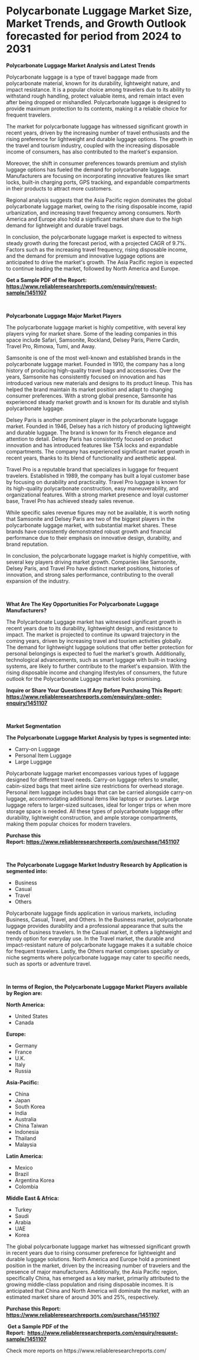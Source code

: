 <p><h1>Polycarbonate Luggage Market Size, Market Trends, and Growth Outlook forecasted for period from 2024 to 2031</h1></p><p><strong>Polycarbonate Luggage Market Analysis and Latest Trends</strong></p>
<p><p>Polycarbonate luggage is a type of travel baggage made from polycarbonate material, known for its durability, lightweight nature, and impact resistance. It is a popular choice among travelers due to its ability to withstand rough handling, protect valuable items, and remain intact even after being dropped or mishandled. Polycarbonate luggage is designed to provide maximum protection to its contents, making it a reliable choice for frequent travelers.</p><p>The market for polycarbonate luggage has witnessed significant growth in recent years, driven by the increasing number of travel enthusiasts and the rising preference for lightweight and durable luggage options. The growth in the travel and tourism industry, coupled with the increasing disposable income of consumers, has also contributed to the market's expansion.</p><p>Moreover, the shift in consumer preferences towards premium and stylish luggage options has fueled the demand for polycarbonate luggage. Manufacturers are focusing on incorporating innovative features like smart locks, built-in charging ports, GPS tracking, and expandable compartments in their products to attract more customers.</p><p>Regional analysis suggests that the Asia Pacific region dominates the global polycarbonate luggage market, owing to the rising disposable income, rapid urbanization, and increasing travel frequency among consumers. North America and Europe also hold a significant market share due to the high demand for lightweight and durable travel bags.</p><p>In conclusion, the polycarbonate luggage market is expected to witness steady growth during the forecast period, with a projected CAGR of 9.7%. Factors such as the increasing travel frequency, rising disposable income, and the demand for premium and innovative luggage options are anticipated to drive the market's growth. The Asia Pacific region is expected to continue leading the market, followed by North America and Europe.</p></p>
<p><strong>Get a Sample PDF of the Report:&nbsp; <a href="https://www.reliableresearchreports.com/enquiry/request-sample/1451107">https://www.reliableresearchreports.com/enquiry/request-sample/1451107</a></strong></p>
<p>&nbsp;</p>
<p><strong>Polycarbonate Luggage Major Market Players</strong></p>
<p><p>The polycarbonate luggage market is highly competitive, with several key players vying for market share. Some of the leading companies in this space include Safari, Samsonite, Rockland, Delsey Paris, Pierre Cardin, Travel Pro, Rimowa, Tumi, and Away.</p><p>Samsonite is one of the most well-known and established brands in the polycarbonate luggage market. Founded in 1910, the company has a long history of producing high-quality travel bags and accessories. Over the years, Samsonite has consistently focused on innovation and has introduced various new materials and designs to its product lineup. This has helped the brand maintain its market position and adapt to changing consumer preferences. With a strong global presence, Samsonite has experienced steady market growth and is known for its durable and stylish polycarbonate luggage.</p><p>Delsey Paris is another prominent player in the polycarbonate luggage market. Founded in 1946, Delsey has a rich history of producing lightweight and durable luggage. The brand is known for its French elegance and attention to detail. Delsey Paris has consistently focused on product innovation and has introduced features like TSA locks and expandable compartments. The company has experienced significant market growth in recent years, thanks to its blend of functionality and aesthetic appeal.</p><p>Travel Pro is a reputable brand that specializes in luggage for frequent travelers. Established in 1989, the company has built a loyal customer base by focusing on durability and practicality. Travel Pro luggage is known for its high-quality polycarbonate construction, easy maneuverability, and organizational features. With a strong market presence and loyal customer base, Travel Pro has achieved steady sales revenue.</p><p>While specific sales revenue figures may not be available, it is worth noting that Samsonite and Delsey Paris are two of the biggest players in the polycarbonate luggage market, with substantial market shares. These brands have consistently demonstrated robust growth and financial performance due to their emphasis on innovative design, durability, and brand reputation.</p><p>In conclusion, the polycarbonate luggage market is highly competitive, with several key players driving market growth. Companies like Samsonite, Delsey Paris, and Travel Pro have distinct market positions, histories of innovation, and strong sales performance, contributing to the overall expansion of the industry.</p></p>
<p>&nbsp;</p>
<p><strong>What Are The Key Opportunities For Polycarbonate Luggage Manufacturers?</strong></p>
<p><p>The Polycarbonate Luggage market has witnessed significant growth in recent years due to its durability, lightweight design, and resistance to impact. The market is projected to continue its upward trajectory in the coming years, driven by increasing travel and tourism activities globally. The demand for lightweight luggage solutions that offer better protection for personal belongings is expected to fuel the market's growth. Additionally, technological advancements, such as smart luggage with built-in tracking systems, are likely to further contribute to the market's expansion. With the rising disposable income and changing lifestyles of consumers, the future outlook for the Polycarbonate Luggage market looks promising.</p></p>
<p><strong>Inquire or Share Your Questions If Any Before Purchasing This Report: <a href="https://www.reliableresearchreports.com/enquiry/pre-order-enquiry/1451107">https://www.reliableresearchreports.com/enquiry/pre-order-enquiry/1451107</a></strong></p>
<p>&nbsp;</p>
<p><strong>Market Segmentation</strong></p>
<p><strong>The Polycarbonate Luggage Market Analysis by types is segmented into:</strong></p>
<p><ul><li>Carry-on Luggage</li><li>Personal Item Luggage</li><li>Large Luggage</li></ul></p>
<p><p>Polycarbonate luggage market encompasses various types of luggage designed for different travel needs. Carry-on luggage refers to smaller, cabin-sized bags that meet airline size restrictions for overhead storage. Personal item luggage includes bags that can be carried alongside carry-on luggage, accommodating additional items like laptops or purses. Large luggage refers to larger-sized suitcases, ideal for longer trips or when more storage space is needed. All these types of polycarbonate luggage offer durability, lightweight construction, and ample storage compartments, making them popular choices for modern travelers.</p></p>
<p><strong>Purchase this Report:&nbsp;<a href="https://www.reliableresearchreports.com/purchase/1451107">https://www.reliableresearchreports.com/purchase/1451107</a></strong></p>
<p>&nbsp;</p>
<p><strong>The Polycarbonate Luggage Market Industry Research by Application is segmented into:</strong></p>
<p><ul><li>Business</li><li>Casual</li><li>Travel</li><li>Others</li></ul></p>
<p><p>Polycarbonate luggage finds application in various markets, including Business, Casual, Travel, and Others. In the Business market, polycarbonate luggage provides durability and a professional appearance that suits the needs of business travelers. In the Casual market, it offers a lightweight and trendy option for everyday use. In the Travel market, the durable and impact-resistant nature of polycarbonate luggage makes it a suitable choice for frequent travelers. Lastly, the Others market comprises specialty or niche segments where polycarbonate luggage may cater to specific needs, such as sports or adventure travel.</p></p>
<p>&nbsp;</p>
<p><strong>In terms of Region, the Polycarbonate Luggage Market Players available by Region are:</strong></p>
<p>
    <p> <strong> North America: </strong>
        <ul>
            <li>United States</li>
            <li>Canada</li>
        </ul>
        </p> 
    <p> <strong> Europe: </strong>
        <ul>
            <li>Germany</li>
            <li>France</li>
            <li>U.K.</li>
            <li>Italy</li>
            <li>Russia</li>
        </ul>
        </p> 
    <p> <strong> Asia-Pacific: </strong>
        <ul>
            <li>China</li>
            <li>Japan</li>
            <li>South Korea</li>
            <li>India</li>
            <li>Australia</li>
            <li>China Taiwan</li>
            <li>Indonesia</li>
            <li>Thailand</li>
            <li>Malaysia</li>
        </ul>
        </p> 
    <p> <strong> Latin America: </strong>
        <ul>
            <li>Mexico</li>
            <li>Brazil</li>
            <li>Argentina Korea</li>
            <li>Colombia</li>
        </ul>
        </p> 
    <p> <strong> Middle East & Africa: </strong>
        <ul>
            <li>Turkey</li>
            <li>Saudi</li>
            <li>Arabia</li>
            <li>UAE</li>
            <li>Korea</li>
        </ul>
    </p>
    </p>
<p><p>The global polycarbonate luggage market has witnessed significant growth in recent years due to rising consumer preference for lightweight and durable luggage solutions. North America and Europe hold a prominent position in the market, driven by the increasing number of travelers and the presence of major manufacturers. Additionally, the Asia Pacific region, specifically China, has emerged as a key market, primarily attributed to the growing middle-class population and rising disposable incomes. It is anticipated that China and North America will dominate the market, with an estimated market share of around 30% and 25%, respectively.</p></p>
<p><strong>Purchase this Report: <a href="https://www.reliableresearchreports.com/purchase/1451107">https://www.reliableresearchreports.com/purchase/1451107</a></strong></p>
<p>&nbsp;<strong>Get a Sample PDF of the Report:&nbsp;&nbsp;<a href="https://www.reliableresearchreports.com/enquiry/request-sample/1451107">https://www.reliableresearchreports.com/enquiry/request-sample/1451107</a></strong></p>
<p><strong></strong></p>
<p>Check more reports on https://www.reliableresearchreports.com/</p>